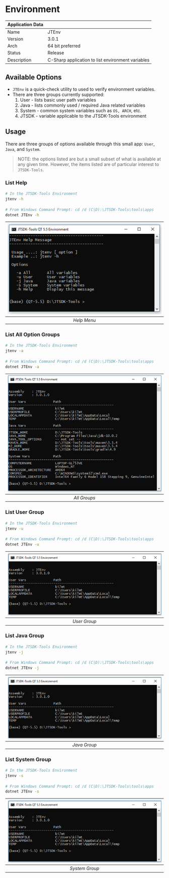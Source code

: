 # Environment

| Application Data ||
| ---| --- |
| Name        | JTEnv |
| Version     | 3.0.1 |
| Arch        | 64 bit preferred |
| Status      | Release |
| Description | C-Sharp application to list environment variables |

## Available Options

- `JTEnv` is a quick-check utility to used to verify environment variables.
- There are three groups currently supported:
  1. User - lists basic user path variables
  1. Java - lists commonly used / required Java related variables
  1. System - common system variables such as `OS, ARCH`, etc.
  1. JTSDK - variable applicable to the JTSDK-Tools environment

## Usage

There are three groups of options available through this small app: `User`,
`Java`, and `System`.

>NOTE: the options listed are but a small subset of what is available at any
given time. However, the items listed are of particular interest to `JTSDK-Tools`.

### List Help

```bash
# In the JTSDK-Tools Environment
jtenv -h

# From Windows Command Prompt: cd /d (C|D):\JTSDK-Tools\tools\apps
dotnet JTEnv -h
```

| ![Help Menu](images/JTEnv/jtenv.1.PNG?raw=true) |
|:--:|
| *Help Menu* |

### List All Option Groups

```bash
# In the JTSDK-Tools Environment
jtenv -a

# From Windows Command Prompt: cd /d (C|D):\JTSDK-Tools\tools\apps
dotnet JTEnv -a
```

| ![All Variable Groups](images/JTEnv/jtenv.2.PNG?raw=true) |
|:--:|
| *All Groups* |

### List User Group

```bash
# In the JTSDK-Tools Environment
jtenv -u

# From Windows Command Prompt: cd /d (C|D):\JTSDK-Tools\tools\apps
dotnet JTEnv -u
```

| ![User Group](images/JTEnv/jtenv.3.PNG?raw=true) |
|:--:|
| *User Group* |

### List Java Group

```bash
# In the JTSDK-Tools Environment
jtenv -j

# From Windows Command Prompt: cd /d (C|D):\JTSDK-Tools\tools\apps
dotnet JTEnv -j
```

| ![Java Group](images/JTEnv/jtenv.3.PNG?raw=true) |
|:--:|
| *Java Group* |

### List System Group

```bash
# In the JTSDK-Tools Environment
jtenv -s

# From Windows Command Prompt: cd /d (C|D):\JTSDK-Tools\tools\apps
dotnet JTEnv -s
```

| ![System Group](images/JTEnv/jtenv.3.PNG?raw=true) |
|:--:|
| *System Group* |
